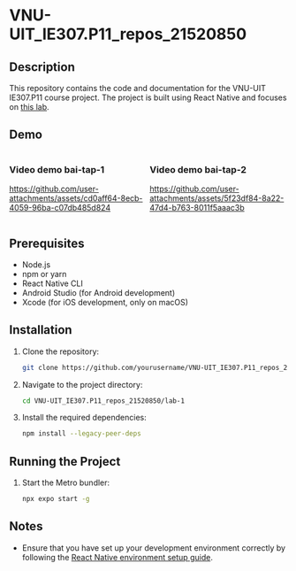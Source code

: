 # VNU-UIT_IE307.P11_repos_21520850

## Description

This repository contains the code and documentation for the VNU-UIT IE307.P11 course project. The project is built using React Native and focuses on [this lab](https://drive.google.com/file/d/1EvizTCLBF27nCS-QQFE51V6IygMOIEQI/view?pli=1).

## Demo

<div style="display: flex; flex-direction: row">
<div>
<h3>Video demo bai-tap-1</h3>

https://github.com/user-attachments/assets/cd0aff64-8ecb-4059-96ba-c07db485d824

</div>

<div>
<h3>Video demo bai-tap-2</h3>


https://github.com/user-attachments/assets/5f23df84-8a22-47d4-b763-8011f5aaac3b


</div>
</div>

## Prerequisites

- Node.js
- npm or yarn
- React Native CLI
- Android Studio (for Android development)
- Xcode (for iOS development, only on macOS)

## Installation

1. Clone the repository:
   ```sh
   git clone https://github.com/yourusername/VNU-UIT_IE307.P11_repos_21520850.git
   ```
2. Navigate to the project directory:
   ```sh
   cd VNU-UIT_IE307.P11_repos_21520850/lab-1
   ```
3. Install the required dependencies:
   ```sh
   npm install --legacy-peer-deps
   ```

## Running the Project

1. Start the Metro bundler:
   ```sh
   npx expo start -g
   ```

## Notes

- Ensure that you have set up your development environment correctly by following the [React Native environment setup guide](https://reactnative.dev/docs/environment-setup).
